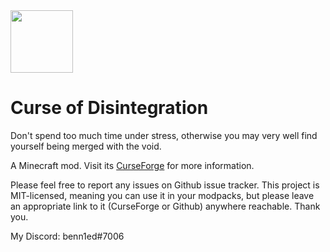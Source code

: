 <img src="https://i.ibb.co/SPyRKHm/curseofdisintegration-icon.png" width=100 height=100/>

# Curse of Disintegration
Don't spend too much time under stress, otherwise you may very well find yourself being merged with the void.

A Minecraft mod. Visit its [CurseForge](https://www.curseforge.com/minecraft/mc-mods/curse-of-disintegration) for more information.

Please feel free to report any issues on Github issue tracker. This project is MIT-licensed, meaning you can use it in your modpacks, but please leave an appropriate link to it (CurseForge or Github) anywhere reachable. Thank you.

My Discord: benn1ed#7006
